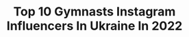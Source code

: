 ---
title: Top 10 Gymnasts Instagram Influencers In Ukraine In 2022
description: >-
  Find top gymnasts Instagram influencers in Ukraine in 2022. Most popular hashtags: #rhythmicgymnastics #flexible #newbalance.
platform: Instagram
hits: 48
text_top: Analyze the best Instagram accounts on inBeat.
text_bottom: Our search engine has 48 Instagram influencers like this in Ukraine for you to connect with.
profiles:
  - username: "kate_sinika"
    fullname: >-
      •𝓢 𝓘 𝓝 𝓘 𝓒 𝓗 𝓚 𝓐• 🕊
    bio: >-
      • ONMedU / ONU I.I.Mechnikova • Master of Sport in Rhythmic Gymnastics
    location: "Ukraine"
    followers: 2631
    engagement: 2497
    commentsToLikes: 0.086489
    id: ckap20j59wus30i7863wml1ly
    verified: false
    hashtags: ""
  - username: "ariana.voronkina"
    fullname: >-
      ★Ariaɳa★
    bio: >-
      Rhythmic Gymnastics ⭐️ Deriugina school 👯‍♀️ 2️⃣ adult sport rank🔥 Account run by mom @yoga_catrin
    location: "Ukraine"
    followers: 29457
    engagement: 337
    commentsToLikes: 0.044584
    id: ck8tcegt0z72d0j78i8ruwprx
    verified: false
    hashtags: "#chihua"
  - username: "odessa_gimnastika"
    fullname: >-
      Odessa_gimnastika
    bio: >-
      Coach @sashanovember @stanislava_odessa 💖SC Advance💖 Rhythmic gymnastics Ukraine Odessa 80k dream
    location: "Ukraine"
    followers: 70501
    engagement: 167
    commentsToLikes: 0.014965
    id: ck0vz4nbd7a8o0i19vqt17k2g
    verified: false
    hashtags: "#rhythmic, #flexibility, #flexibilityposts, #rhythmicgymnastic"
  - username: "anastasiia_yeliseieva"
    fullname: >-
      N Y
    bio: >-
      Master of sports in aerobic gymnastics Champion of 🇺🇦/ Trainer Finalist @missukraine_universe 2019 Top-50 photo models UKR Vice-studmiss 2018
    location: "Ukraine"
    followers: 40780
    engagement: 149
    commentsToLikes: 0.020232
    id: ck5q9x04zdfss0i11p1wc539b
    verified: false
    hashtags: ""
  - username: "stasya_makeeva_"
    fullname: >-
      #девочкашпагатsm🍑
    bio: >-
      ➖Тренер по стретчингу и художественной гимнастике ➖15лет профессионального спорта ➖Опыт работы 4года Рабочая страничка @gymnastics_makeeva_stasya_kh
    location: "Ukraine"
    followers: 6544
    engagement: 606
    commentsToLikes: 0.016330
    id: ck5zxhd9780ig0i14lmgt4tgy
    verified: false
    hashtags: "#toptrending, #split"
  - username: "vikaonoprienko"
    fullname: >-
      Vika Onoprienko
    bio: >-
      🇺🇦 National Team Ukraine Rhythmic Gymnastics 🥈Silver medallist at the Europa Championships 🥇🥇🥇🥈Winner and medallist Gymnasiade @deriuginaschool.ua
    location: "Ukraine"
    followers: 16024
    engagement: 1415
    commentsToLikes: 0.008012
    id: ck6u6gjmefh0g0j71111od2hd
    verified: false
    hashtags: "#rg, #la, #newbalance, #deriuginaschool"
  - username: "nikolchenko_vlada"
    fullname: >-
      Nikolchenko Vladа
    bio: >-
      🇺🇦National Team Ukraine 🤸🏻‍♂️Rhythmic Gymnastics 🥉🥉European Games 🥉European Championship 🥉World 📍Kyiv, Ukraine
    location: "Ukraine"
    followers: 32852
    engagement: 1175
    commentsToLikes: 0.007257
    id: ck5c2eq8nx44k0i112zdxpmaz
    verified: false
    hashtags: "#relax, #vacation, #roadtotokyo, #vladanikolchenko"
  - username: "yevgeniya_gomon"
    fullname: >-
      Yevgeniya Gomon
    bio: >-
      •Coach of Rhythmic Gymnastics•🇺🇦 finalist of the Olympic Games in London & Rio World Championship🥉 World Universiade🥇🥈🥉 European Games🥈🥉
    location: "Ukraine"
    followers: 11734
    engagement: 608
    commentsToLikes: 0.022646
    id: ck6u6gkuhfh7q0j71suu2ijf9
    verified: false
    hashtags: "#happyvalentinesday, #olympicheroesua, #stayhomestaysafe, #washyourhands"
  - username: "alenadmytrash"
    fullname: >-
      Alena Dmytrash
    bio: >-
      Coach • Rhythmic gymnastics 🇺🇦UKR National team 🏆Three-time finalist of the Olympic Games-2008,2012,2016 🥉World Championship 🥈🥉European Games
    location: "Ukraine"
    followers: 10919
    engagement: 546
    commentsToLikes: 0.015195
    id: ck6u6gk3gfh430j71mm1ahhv9
    verified: false
    hashtags: "#kiev, #autumn, #summer, #nature"
  - username: "uvarovaa.p"
    fullname: >-
      Уварова Полина
    bio: >-
      I play with air🕊 Aerial gymnast World Champion 2018🏆 Two-time European Champion 2018,9🏆 Candidate for master of sport in rg Coach ЖИВИ СМЕЛО.ЖИВИ ЯРКО
    location: "Ukraine"
    followers: 6827
    engagement: 1340
    commentsToLikes: 0.024349
    id: ck0twbf8ier050i191no9cu00
    verified: false
    hashtags: "#circuseverydamnday, #aerialsilk, #weheartaerial, #quarantineandchill"
---